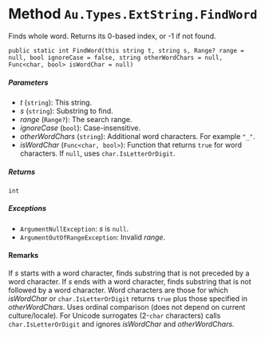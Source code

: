 # Method `Au.Types.ExtString.FindWord`

Finds whole word. Returns its 0-based index, or -1 if not found.

```
public static int FindWord(this string t, string s, Range? range = null, bool ignoreCase = false, string otherWordChars = null, Func<char, bool> isWordChar = null)
```

##### Parameters

- *t*  (`string`):
    This string.
- *s*  (`string`):
    Substring to find.
- *range*  (`Range?`):
    The search range.
- *ignoreCase*  (`bool`):
    Case-insensitive.
- *otherWordChars*  (`string`):
    Additional word characters. For example `"_"`.
- *isWordChar*  (`Func<char, bool>`):
    Function that returns `true` for word characters. If `null`, uses `char.IsLetterOrDigit`.

##### Returns

`int`

##### Exceptions

- `ArgumentNullException`:
    *s* is `null`.
- `ArgumentOutOfRangeException`:
    Invalid *range*.

#### Remarks

If *s* starts with a word character, finds substring that is not preceded by a word character. If *s* ends with a word character, finds substring that is not followed by a word character. Word characters are those for which *isWordChar* or `char.IsLetterOrDigit` returns `true` plus those specified in *otherWordChars*. Uses ordinal comparison (does not depend on current culture/locale). For Unicode surrogates (2-`char` characters) calls `char.IsLetterOrDigit` and ignores *isWordChar* and *otherWordChars*.
